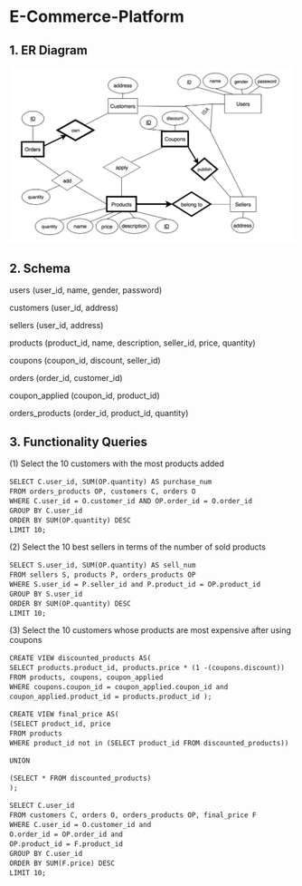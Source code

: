 # E-Commerce-Platform

## 1. ER Diagram

![](Part3_Final/Final.png)


## 2. Schema

users (user_id, name, gender, password)

customers (user_id, address)

sellers (user_id, address)

products (product_id, name, description, seller_id, price, quantity)

coupons (coupon_id, discount, seller_id)

orders (order_id, customer_id)

coupon_applied (coupon_id, product_id)

orders_products (order_id, product_id, quantity)


## 3. Functionality Queries

(1) Select the 10 customers with the most products added

``
SELECT C.user_id, SUM(OP.quantity) AS purchase_num
``
<br/>
``
FROM orders_products OP, customers C, orders O 
``
<br/>
``
WHERE C.user_id = O.customer_id AND OP.order_id = O.order_id  
``
<br/>
``
GROUP BY C.user_id  
``
<br/>
``
ORDER BY SUM(OP.quantity) DESC  
``
<br/>
``
LIMIT 10;  
``
<br/>

(2) Select the 10 best sellers in terms of the number of sold products

``
SELECT S.user_id, SUM(OP.quantity) AS sell_num
``
<br/>
``
FROM sellers S, products P, orders_products OP
``
<br/>
``
WHERE S.user_id = P.seller_id and P.product_id = OP.product_id 
``
<br/>
``
GROUP BY S.user_id
``
<br/>
``
ORDER BY SUM(OP.quantity) DESC
``
<br/>
``
LIMIT 10;
``
<br/>

(3) Select the 10 customers whose products are most expensive after using coupons

``
CREATE VIEW discounted_products AS(
``
<br/>
``
SELECT products.product_id, products.price * (1 -(coupons.discount))
``
<br/>
``
FROM products, coupons, coupon_applied
``
<br/>
``
WHERE coupons.coupon_id = coupon_applied.coupon_id and coupon_applied.product_id = products.product_id
);
``
<br/>

``
CREATE VIEW final_price AS(
``
<br/>
``
(SELECT product_id, price 
``
<br/>
``
 FROM products
``
<br/>
``
 WHERE product_id not in (SELECT product_id FROM discounted_products))
 ``
<br/>

``
UNION
``
<br/>

``
(SELECT * FROM discounted_products)
``
<br/>
``
);
``
<br/>

``
SELECT C.user_id
``
<br/>
``
FROM customers C, orders O, orders_products OP, final_price F
``
<br/>
``
WHERE C.user_id = O.customer_id and
``
<br/>
``
	    O.order_id = OP.order_id and
      ``
<br/>
``
	    OP.product_id = F.product_id
      ``
<br/>
``
GROUP BY C.user_id
``
<br/>
``
ORDER BY SUM(F.price) DESC
``
<br/>
``
LIMIT 10;
``
